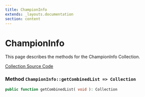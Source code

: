 ```yaml
---
title: ChampionInfo
extends: _layouts.documentation
section: content
---
```


# ChampionInfo

This page describes the methods for the ChampionInfo Collection.

[Collection Source Code](https://github.com/supergrecko/RiotQuest/blob/master/src/RiotQuest/Components/Collections/ChampionInfo.php)

### Method <code>ChampionInfo::getCombinedList => Collection</code>

```php
public function getCombinedList( void ): Collection
```
    
